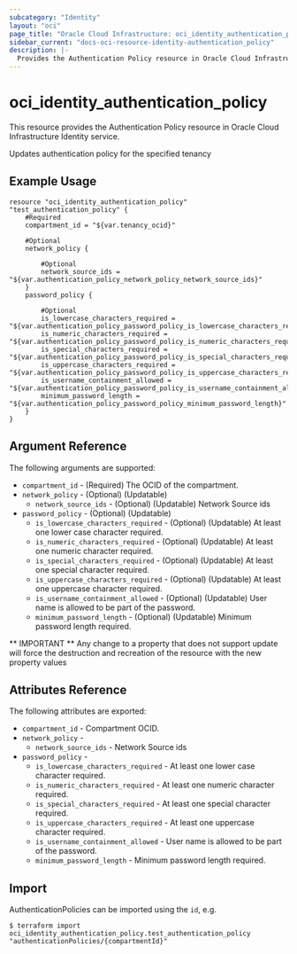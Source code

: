 ```yaml
---
subcategory: "Identity"
layout: "oci"
page_title: "Oracle Cloud Infrastructure: oci_identity_authentication_policy"
sidebar_current: "docs-oci-resource-identity-authentication_policy"
description: |-
  Provides the Authentication Policy resource in Oracle Cloud Infrastructure Identity service
---
```


# oci_identity_authentication_policy
This resource provides the Authentication Policy resource in Oracle Cloud Infrastructure Identity service.

Updates authentication policy for the specified tenancy


## Example Usage

```hcl
resource "oci_identity_authentication_policy" "test_authentication_policy" {
	#Required
	compartment_id = "${var.tenancy_ocid}"

	#Optional
	network_policy {

		#Optional
		network_source_ids = "${var.authentication_policy_network_policy_network_source_ids}"
	}
	password_policy {

		#Optional
		is_lowercase_characters_required = "${var.authentication_policy_password_policy_is_lowercase_characters_required}"
		is_numeric_characters_required = "${var.authentication_policy_password_policy_is_numeric_characters_required}"
		is_special_characters_required = "${var.authentication_policy_password_policy_is_special_characters_required}"
		is_uppercase_characters_required = "${var.authentication_policy_password_policy_is_uppercase_characters_required}"
		is_username_containment_allowed = "${var.authentication_policy_password_policy_is_username_containment_allowed}"
		minimum_password_length = "${var.authentication_policy_password_policy_minimum_password_length}"
	}
}
```

## Argument Reference

The following arguments are supported:

* `compartment_id` - (Required) The OCID of the compartment.
* `network_policy` - (Optional) (Updatable) 
	* `network_source_ids` - (Optional) (Updatable) Network Source ids 
* `password_policy` - (Optional) (Updatable) 
	* `is_lowercase_characters_required` - (Optional) (Updatable) At least one lower case character required.
	* `is_numeric_characters_required` - (Optional) (Updatable) At least one numeric character required.
	* `is_special_characters_required` - (Optional) (Updatable) At least one special character required.
	* `is_uppercase_characters_required` - (Optional) (Updatable) At least one uppercase character required.
	* `is_username_containment_allowed` - (Optional) (Updatable) User name is allowed to be part of the password.
	* `minimum_password_length` - (Optional) (Updatable) Minimum password length required.


** IMPORTANT **
Any change to a property that does not support update will force the destruction and recreation of the resource with the new property values

## Attributes Reference

The following attributes are exported:

* `compartment_id` - Compartment OCID.
* `network_policy` - 
	* `network_source_ids` - Network Source ids 
* `password_policy` - 
	* `is_lowercase_characters_required` - At least one lower case character required.
	* `is_numeric_characters_required` - At least one numeric character required.
	* `is_special_characters_required` - At least one special character required.
	* `is_uppercase_characters_required` - At least one uppercase character required.
	* `is_username_containment_allowed` - User name is allowed to be part of the password.
	* `minimum_password_length` - Minimum password length required.

## Import

AuthenticationPolicies can be imported using the `id`, e.g.

```
$ terraform import oci_identity_authentication_policy.test_authentication_policy "authenticationPolicies/{compartmentId}" 
```

